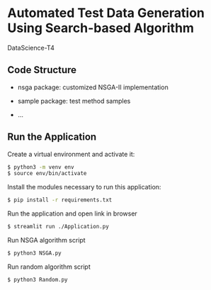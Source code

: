 # Automated Test Data Generation Using Search-based Algorithm

DataScience-T4

## Code Structure

- nsga package: customized NSGA-II implementation

- sample package: test method samples

- ...





## Run the Application

Create a virtual environment and activate it:

```bash
$ python3 -m venv env
$ source env/bin/activate
```

Install the modules necessary to run this application:
```bash
$ pip install -r requirements.txt
```

Run the application and open link in browser
```bash
$ streamlit run ./Application.py
```

Run NSGA algorithm script
```bash
$ python3 NSGA.py
```

Run random algorithm script
```bash
$ python3 Random.py
```